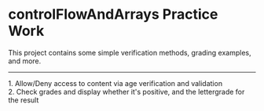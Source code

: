 <h1>controlFlowAndArrays Practice Work</h1>
This project contains some simple verification methods, grading examples, and more.
<hr>
1. Allow/Deny access to content via age verification and validation<br>
2. Check grades and display whether it's positive, and the lettergrade for the result
